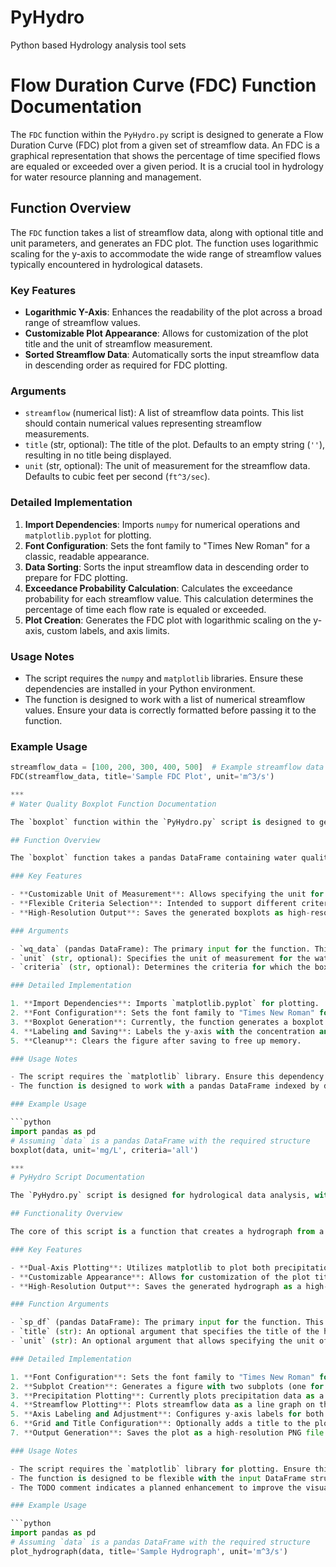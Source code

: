 # PyHydro
Python based Hydrology analysis tool sets


# Flow Duration Curve (FDC) Function Documentation

The `FDC` function within the `PyHydro.py` script is designed to generate a Flow Duration Curve (FDC) plot from a given set of streamflow data. An FDC is a graphical representation that shows the percentage of time specified flows are equaled or exceeded over a given period. It is a crucial tool in hydrology for water resource planning and management.

## Function Overview

The `FDC` function takes a list of streamflow data, along with optional title and unit parameters, and generates an FDC plot. The function uses logarithmic scaling for the y-axis to accommodate the wide range of streamflow values typically encountered in hydrological datasets.

### Key Features

- **Logarithmic Y-Axis**: Enhances the readability of the plot across a broad range of streamflow values.
- **Customizable Plot Appearance**: Allows for customization of the plot title and the unit of streamflow measurement.
- **Sorted Streamflow Data**: Automatically sorts the input streamflow data in descending order as required for FDC plotting.

### Arguments

- `streamflow` (numerical list): A list of streamflow data points. This list should contain numerical values representing streamflow measurements.
- `title` (str, optional): The title of the plot. Defaults to an empty string (`''`), resulting in no title being displayed.
- `unit` (str, optional): The unit of measurement for the streamflow data. Defaults to cubic feet per second (`ft^3/sec`).

### Detailed Implementation

1. **Import Dependencies**: Imports `numpy` for numerical operations and `matplotlib.pyplot` for plotting.
2. **Font Configuration**: Sets the font family to "Times New Roman" for a classic, readable appearance.
3. **Data Sorting**: Sorts the input streamflow data in descending order to prepare for FDC plotting.
4. **Exceedance Probability Calculation**: Calculates the exceedance probability for each streamflow value. This calculation determines the percentage of time each flow rate is equaled or exceeded.
5. **Plot Creation**: Generates the FDC plot with logarithmic scaling on the y-axis, custom labels, and axis limits.

### Usage Notes

- The script requires the `numpy` and `matplotlib` libraries. Ensure these dependencies are installed in your Python environment.
- The function is designed to work with a list of numerical streamflow values. Ensure your data is correctly formatted before passing it to the function.

### Example Usage

```python
streamflow_data = [100, 200, 300, 400, 500]  # Example streamflow data
FDC(streamflow_data, title='Sample FDC Plot', unit='m^3/s')

***
# Water Quality Boxplot Function Documentation

The `boxplot` function within the `PyHydro.py` script is designed to generate boxplots for water quality data. Boxplots are statistical visualizations that summarize the distribution of data through their quartiles, highlighting the median, the upper and lower quartiles, and potential outliers. This function is particularly useful for analyzing the variability and central tendency of water quality parameters over time.

## Function Overview

The `boxplot` function takes a pandas DataFrame containing water quality data, along with optional parameters for unit and criteria, to generate boxplots. The function supports generating boxplots for all data points collectively, or categorized by monthly, annual, or seasonal criteria, although the current implementation only covers the 'all' criteria.

### Key Features

- **Customizable Unit of Measurement**: Allows specifying the unit for water quality data, with a default of milligrams per liter (mg/L).
- **Flexible Criteria Selection**: Intended to support different criteria for boxplot generation, such as monthly, annual, or seasonal, with the current implementation focusing on the 'all' criteria.
- **High-Resolution Output**: Saves the generated boxplots as high-resolution PNG files.

### Arguments

- `wq_data` (pandas DataFrame): The primary input for the function. This DataFrame must have its index set to dates (in `yyyy-mm-dd` format) and contain columns for different water quality parameters.
- `unit` (str, optional): Specifies the unit of measurement for the water quality data. Defaults to `mg/L`.
- `criteria` (str, optional): Determines the criteria for which the boxplot is generated (`all`, `monthly`, `annual`, `seasonal`). The default is `'all'`.

### Detailed Implementation

1. **Import Dependencies**: Imports `matplotlib.pyplot` for plotting.
2. **Font Configuration**: Sets the font family to "Times New Roman" for a classic, readable appearance.
3. **Boxplot Generation**: Currently, the function generates a boxplot for each parameter in the DataFrame when the criteria is set to 'all'. It iterates through each column, creates a figure, and plots a boxplot for the water quality parameter.
4. **Labeling and Saving**: Labels the y-axis with the concentration and unit, applies a tight layout for neat presentation, enables grid lines for better readability, and saves the plot as a high-resolution PNG file named after the parameter with '_Boxplot.png' suffix.
5. **Cleanup**: Clears the figure after saving to free up memory.

### Usage Notes

- The script requires the `matplotlib` library. Ensure this dependency is installed in your Python environment.
- The function is designed to work with a pandas DataFrame indexed by date, with columns representing different water quality parameters.

### Example Usage

```python
import pandas as pd
# Assuming `data` is a pandas DataFrame with the required structure
boxplot(data, unit='mg/L', criteria='all')

***
# PyHydro Script Documentation

The `PyHydro.py` script is designed for hydrological data analysis, with a focus on generating hydrographs. A hydrograph is a graphical representation of the flow rate of water (streamflow) and precipitation over time. This script specifically provides functionality to plot hydrographs using streamflow and precipitation data.

## Functionality Overview

The core of this script is a function that creates a hydrograph from a given pandas DataFrame. The DataFrame should contain streamflow and precipitation data, indexed by date. The function plots both sets of data on a dual-axis graph, with precipitation data inverted to visually emphasize its impact on streamflow.

### Key Features

- **Dual-Axis Plotting**: Utilizes matplotlib to plot both precipitation and streamflow data on a shared x-axis (date) but separate y-axes.
- **Customizable Appearance**: Allows for customization of the plot title and the unit of streamflow measurement.
- **High-Resolution Output**: Saves the generated hydrograph as a high-resolution PNG file.

### Function Arguments

- `sp_df` (pandas DataFrame): The primary input for the function. This DataFrame must have its index set to dates (in `yyyy-mm-dd` format) and contain two columns: one for streamflow and another for precipitation data.
- `title` (str): An optional argument that specifies the title of the hydrograph. If not provided, the plot will have no title.
- `unit` (str): An optional argument that allows specifying the unit of measurement for streamflow data. The default unit is cubic feet per second (`ft^3/sec`).

### Detailed Implementation

1. **Font Configuration**: Sets the font family to "Times New Roman" for a classic, readable appearance.
2. **Subplot Creation**: Generates a figure with two subplots (one for precipitation and one for streamflow) with shared x-axis and custom height ratios.
3. **Precipitation Plotting**: Currently plots precipitation data as a line graph. A TODO note suggests changing this to a bar graph for better visualization.
4. **Streamflow Plotting**: Plots streamflow data as a line graph on the second subplot.
5. **Axis Labeling and Adjustment**: Configures y-axis labels for both precipitation and streamflow, inverts the y-axis for precipitation, and sets a common x-axis label (Date).
6. **Grid and Title Configuration**: Optionally adds a title to the plot and enables grid lines for better readability.
7. **Output Generation**: Saves the plot as a high-resolution PNG file named `Hydrograph.png` and then clears the figure to free up memory.

### Usage Notes

- The script requires the `matplotlib` library for plotting. Ensure this dependency is installed in your Python environment.
- The function is designed to be flexible with the input DataFrame structure, requiring only specific column names (`precip` and `streamflow`) and a date-indexed DataFrame.
- The TODO comment indicates a planned enhancement to improve the visualization of precipitation data by plotting it as a bar graph instead of a line graph.

### Example Usage

```python
import pandas as pd
# Assuming `data` is a pandas DataFrame with the required structure
plot_hydrograph(data, title='Sample Hydrograph', unit='m^3/s')